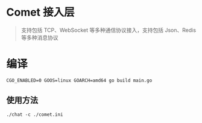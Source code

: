 # Comet 接入层

> 支持包括 TCP、WebSocket 等多种通信协议接入，支持包括 Json、Redis 等多种消息协议

# 编译
```
CGO_ENABLED=0 GOOS=linux GOARCH=amd64 go build main.go
```

## 使用方法
```
./chat -c ./comet.ini
```
